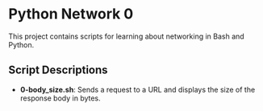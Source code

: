 # Python Network 0

This project contains scripts for learning about networking in Bash and Python.

## Script Descriptions
- **0-body_size.sh**: Sends a request to a URL and displays the size of the response body in bytes.

